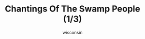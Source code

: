 ---
media: "images/rounds/round_4_2/swamp_people_1.png"
media_type: image
title: Chantings Of The Swamp People (1/3)
author: [wisconsin]
desc: Just as the NT colonists could not understand Russian, the Soviet crew could not understand English.
---